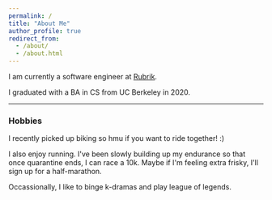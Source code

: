 ```yaml
---
permalink: /
title: "About Me"
author_profile: true
redirect_from: 
  - /about/
  - /about.html
---
```


I am currently a software engineer at [Rubrik](https://www.rubrik.com/en).

I graduated with a BA in CS from UC Berkeley in 2020.

---
### Hobbies
I recently picked up biking so hmu if you want to ride together! :)

I also enjoy running. I've been slowly building up my endurance so that once quarantine ends, I can race a 10k. Maybe if I'm feeling extra frisky, I'll sign up for a half-marathon.

Occassionally, I like to binge k-dramas and play league of legends.